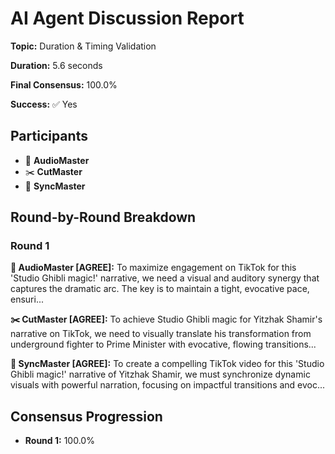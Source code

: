 # AI Agent Discussion Report

**Topic:** Duration & Timing Validation

**Duration:** 5.6 seconds

**Final Consensus:** 100.0%

**Success:** ✅ Yes

## Participants

- 🎵 **AudioMaster**
- ✂️ **CutMaster**
- 🎯 **SyncMaster**

## Round-by-Round Breakdown

### Round 1

**🎵 AudioMaster [AGREE]:** To maximize engagement on TikTok for this 'Studio Ghibli magic!' narrative, we need a visual and auditory synergy that captures the dramatic arc. The key is to maintain a tight, evocative pace, ensuri...

**✂️ CutMaster [AGREE]:** To achieve Studio Ghibli magic for Yitzhak Shamir's narrative on TikTok, we need to visually translate his transformation from underground fighter to Prime Minister with evocative, flowing transitions...

**🎯 SyncMaster [AGREE]:** To create a compelling TikTok video for this 'Studio Ghibli magic!' narrative of Yitzhak Shamir, we must synchronize dynamic visuals with powerful narration, focusing on impactful transitions and evoc...

## Consensus Progression

- **Round 1:** 100.0%
